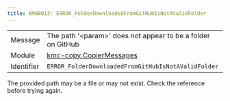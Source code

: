 ```yaml
---
title: KM0B013: ERROR_FolderDownloadedFromGitHubIsNotAValidFolder
---
```


|            |           |
|------------|---------- |
| Message    | The path '&lt;param&gt;' does not appear to be a folder on GitHub |
| Module     | [kmc-copy.CopierMessages](kmc-copy.copiermessages) |
| Identifier | `ERROR_FolderDownloadedFromGitHubIsNotAValidFolder` |


The provided path may be a file or may not exist. Check the reference
before trying again.

